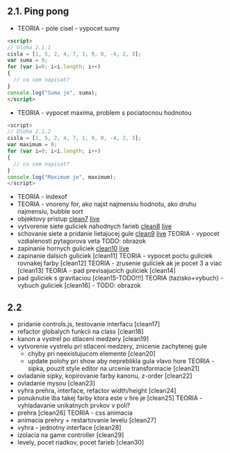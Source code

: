 ## 2.1. Ping pong

  - TEORIA - pole cisel - vypocet sumy

```html
<script>
// Uloha 2.1.1
cisla = [1, 5, 2, 4, 7, 1, 9, 0, -4, 2, 3];
var suma = 0;
for (var i=0; i<i.length; i++)
{
  // co sem napisat?    
}
console.log("Suma je", suma);
</script>
```

  - TEORIA - vypocet maxima, problem s pociatocnou hodnotou

```javascript
<script>
// Uloha 2.1.2
cisla = [1, 5, 2, 4, 7, 1, 9, 0, -4, 2, 3];
var maximum = 0;
for (var i=0; i<i.length; i++)
{
  // co sem napisat?    
}
console.log("Maximum je", maximum);
</script>
```

  - TEORIA - indexof
  - TEORIA - vnoreny for, ako najst najmensiu hodnotu, ako druhu najmensiu, bubble sort
  - objektovy pristup [clean7](clean07/index.html) [live](https://rawgit.valky.eu/gabonator/Education/master/2022/Programming2/clean07/index.html)
  - vytvorenie siete guliciek nahodnych farieb [clean8](clean08/index.html) [live](https://rawgit.valky.eu/gabonator/Education/master/2022/Programming2/clean08/index.html)
  - schovanie siete a pridanie lietajucej gule [clean9](clean09/index.html) [live](https://rawgit.valky.eu/gabonator/Education/master/2022/Programming2/clean09/index.html)
  TEORIA - vypocet vzdialenosti pytagorova veta TODO: obrazok
  - zapinanie hornych guliciek [clean10](clean10/index.html) [live](https://rawgit.valky.eu/gabonator/Education/master/2022/Programming2/clean10/index.html)
  - zapinanie dalsich guliciek [clean11]
  TEORIA - vypocet poctu guliciek rovnakej farby [clean12]
  TEORIA - zrusenie guliciek ak je pocet 3 a viac [clean13]
  TEORIA - pad previsajucich guliciek [clean14]
  - pad guliciek s gravitaciou [clean15-TODO!!!]
  TEORIA (tazisko+vybuch) - vybuch guliciek [clean16] - TODO: obrazok

## 2.2
  - pridanie controls.js, testovanie interfacu [clean17]
  - refactor globalych funkcii na class [clean18]
  - kanon a vystrel po stlaceni medzery [clean19]
  - vytvorenie vystrelu pri stlaceni medzery, znicenie zachytenej gule 
    + chyby pri neexistujucom elemente [clean20]
    + update polohy pri show aby nepreblikla gula vlavo hore
  TEORIA - sipka, pouzit style editor na urcenie transformacie [clean21]
  - ovladanie sipky, kopirovanie farby kanonu, z-order [clean22]
  - ovladanie mysou [clean23]
  - vyhra prehra, interface, refactor width/height [clean24]
  - ponuknutie iba takej farby ktora este v hre je [clean25]
  TEORIA - vyhladavanie unikatnych prvkov v poli?
  - prehra [clean26]
  TEORIA - css animacia
  - animacia prehry + restartovanie levelu [clean27]
  - vyhra - jednotny interface [clean28]
  - izolacia na game controller [clean29]
  - levely, pocet riadkov, pocet farieb [clean30]
